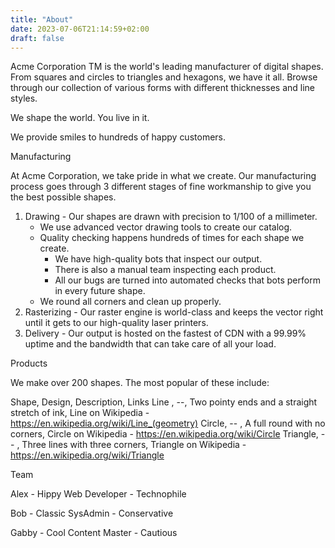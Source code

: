```yaml
---
title: "About"
date: 2023-07-06T21:14:59+02:00
draft: false
---
```


Acme Corporation TM is the world's leading manufacturer of digital shapes. From squares and circles to triangles and hexagons, we have it all. Browse through our collection of various forms with different thicknesses and line styles.

We shape the world. You live in it.

We provide smiles to hundreds of happy customers.

Manufacturing

At Acme Corporation, we take pride in what we create. Our manufacturing process goes through 3 different stages of fine workmanship to give you the best possible shapes.

1. Drawing - Our shapes are drawn with precision to 1/100 of a millimeter.
   - We use advanced vector drawing tools to create our catalog.
   - Quality checking happens hundreds of times for each shape we create.
     - We have high-quality bots that inspect our output.
     - There is also a manual team inspecting each product.
     - All our bugs are turned into automated checks that bots perform in every future shape.
   - We round all corners and clean up properly.
2. Rasterizing - Our raster engine is world-class and keeps the vector right until it gets to our high-quality laser printers.
3. Delivery - Our output is hosted on the fastest of CDN with a 99.99% uptime and the bandwidth that can take care of all your load.

Products

We make over 200 shapes. The most popular of these include:

Shape, Design, Description, Links
Line , --, Two pointy ends and a straight stretch of ink, Line on Wikipedia - https://en.wikipedia.org/wiki/Line_(geometry)
Circle, -- , A full round with no corners, Circle on Wikipedia - https://en.wikipedia.org/wiki/Circle
Triangle, -- , Three lines with three corners, Triangle on Wikipedia - https://en.wikipedia.org/wiki/Triangle

Team

Alex - Hippy Web Developer - Technophile

Bob - Classic SysAdmin - Conservative

Gabby - Cool Content Master - Cautious
